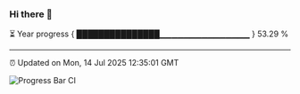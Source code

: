 ### Hi there 👋

⏳ Year progress { ███████████████▁▁▁▁▁▁▁▁▁▁▁▁▁▁▁ } 53.29 %

---

⏰ Updated on Mon, 14 Jul 2025 12:35:01 GMT

![Progress Bar CI](https://github.com/liununu/liununu/workflows/Progress%20Bar%20CI/badge.svg)
